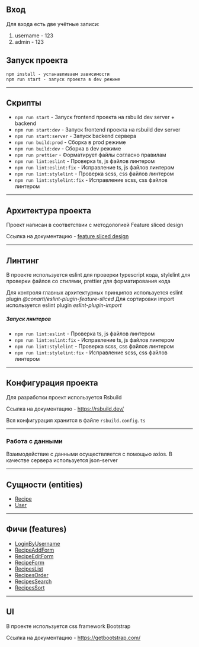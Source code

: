 ## Вход

Для входа есть две учётные записи:
1) username - 123
2) admin - 123

## Запуск проекта

```
npm install - устанавливаем зависимости
npm run start - запуск проекта в dev режиме
```

----

## Скрипты

- `npm run start` - Запуск frontend проекта на rsbuild dev server + backend
- `npm run start:dev` - Запуск frontend проекта на rsbuild dev server
- `npm run start:server` - Запуск backend сервера
- `npm run build:prod` - Сборка в prod режиме
- `npm run build:dev` - Сборка в dev режиме
- `npm run prettier` - Форматирует файлы согласно правилам
- `npm run lint:eslint` - Проверка ts, js файлов линтером
- `npm run lint:eslint:fix` - Исправление ts, js файлов линтером
- `npm run lint:stylelint` - Проверка scss, css файлов линтером
- `npm run lint:stylelint:fix` - Исправление scss, css файлов линтером

----

## Архитектура проекта

Проект написан в соответствии с методологией Feature sliced design

Ссылка на документацию - [feature sliced design](https://feature-sliced.design/docs/get-started/tutorial)

----

## Линтинг

В проекте используется eslint для проверки typescript кода, 
stylelint для проверки файлов со стилями, prettier для форматирования кода 

Для контроля главных архитектурных принципов используется eslint plugin *@conarti/eslint-plugin-feature-sliced*
Для сортировки import используется eslint plugin *eslint-plugin-import*

##### Запуск линтеров
- `npm run lint:eslint` - Проверка ts, js файлов линтером
- `npm run lint:eslint:fix` - Исправление ts, js файлов линтером
- `npm run lint:stylelint` - Проверка scss, css файлов линтером
- `npm run lint:stylelint:fix` - Исправление scss, css файлов линтером

----

## Конфигурация проекта

Для разработки проект используется Rsbuild

Ссылка на документацию - https://rsbuild.dev/

Вся конфигурация хранится в файле `rsbuild.config.ts`

----

### Работа с данными

Взаимодействие с данными осуществляется с помощью axios.
В качестве сервера используется json-server

----

## Сущности (entities)

- [Recipe](/src/entities/Recipe)
- [User](/src/entities/User)

----

## Фичи (features)

- [LoginByUsername](/src/features/LoginByUsername)
- [RecipeAddForm](/src/features/RecipeAddForm)
- [RecipeEditForm](/src/features/RecipeEditForm)
- [RecipeForm](/src/features/RecipeForm)
- [RecipesList](/src/features/RecipesList)
- [RecipesOrder](/src/features/RecipesOrder)
- [RecipesSearch](/src/features/RecipesSearch)
- [RecipesSort](/src/features/RecipesSort)

----

## UI

В проекте используется css framework Bootstrap

Ссылка на документацию - https://getbootstrap.com/
